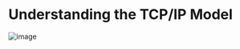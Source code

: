 # Understanding the TCP/IP Model

![image](https://user-images.githubusercontent.com/63872951/118538356-b28e8380-b76b-11eb-8716-7e5463333f3b.png)
